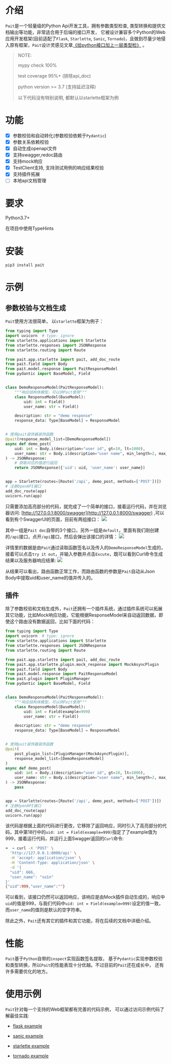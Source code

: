 # 介绍
`Pait`是一个轻量级的Python Api开发工具，拥有参数类型检查, 类型转换和提供文档输出等功能，非常适合用于后端的接口开发，
它被设计兼容多个Python的Web应用开发框架(目前适配了`Flask`, `Starlette`, `Sanic`, `Tornado`)，且做到尽量少地侵入原有框架，`Pait`设计灵感见文章[《给python接口加上一层类型检》](https://so1n.me/2019/04/15/%E7%BB%99python%E6%8E%A5%E5%8F%A3%E5%8A%A0%E4%B8%8A%E4%B8%80%E5%B1%82%E7%B1%BB%E5%9E%8B%E6%A3%80/)
。

> NOTE:
>
> mypy check 100%
>
> test coverage 95%+ (排除api_doc)
>
> python version >= 3.7 (支持延迟注释)
>
> 以下代码没有特别说明, 都默认以starlette框架为例


# 功能
 - [x] 参数校验和自动转化(参数校验依赖于`Pydantic`)
 - [x] 参数关系依赖校验
 - [x] 自动生成openapi文件
 - [x] 支持swagger,redoc路由
 - [x] 支持mock响应
 - [x] TestClient支持, 支持测试用例的响应结果校验
 - [x] 支持插件拓展
 - [ ] 本地api文档管理

# 要求
Python3.7+

在项目中使用TypeHints

# 安装
```bash
pip3 install pait
```

# 示例
## 参数校验与文档生成
`Pait`使用方法很简单， 以`starlette`框架为例子：
``` py hl_lines="24 26 27"
from typing import Type
import uvicorn  # type: ignore
from starlette.applications import Starlette
from starlette.responses import JSONResponse
from starlette.routing import Route

from pait.app.starlette import pait, add_doc_route
from pait.field import Body
from pait.model.response import PaitResponseModel
from pydantic import BaseModel, Field


class DemoResponseModel(PaitResponseModel):
    """响应结构体模型，可以供Pait使用"""
    class ResponseModel(BaseModel):
        uid: int = Field()
        user_name: str = Field()

    description: str = "demo response"
    response_data: Type[BaseModel] = ResponseModel


# 使用pait装饰器装饰函数
@pait(response_model_list=[DemoResponseModel])
async def demo_post(
    uid: int = Body.i(description="user id", gt=10, lt=1000),
    user_name: str = Body.i(description="user name", min_length=2, max_length=4)
) -> JSONResponse:
    # 获取对应的值进行返回
    return JSONResponse({'uid': uid, 'user_name': user_name})


app = Starlette(routes=[Route('/api', demo_post, methods=['POST'])])
# 注册OpenAPI接口
add_doc_route(app)
uvicorn.run(app)
```
只需要添加高亮部分的代码，就完成了一个简单的接口，接着运行代码，并在浏览器访问: [http://127.0.0.1:8000/swagger](http://127.0.0.1:8000/swagger) ,可以看到有个SwaggerUI的页面，目前有两组接口：
![](https://cdn.jsdelivr.net/gh/so1n/so1n_blog_photo@master/blog_photo/1648292884021Pait%20doc-%E9%A6%96%E9%A1%B5%E7%A4%BA%E4%BE%8B%E6%8E%A5%E5%8F%A3-Swagger%E9%A6%96%E9%A1%B5.png)

其中一组是`Pait doc`自带的3个接口，另外一组是`default`，里面有我们刚创建的`/api`接口，点开`/api`接口，然后会弹出该接口的详情：
![](https://cdn.jsdelivr.net/gh/so1n/so1n_blog_photo@master/blog_photo/1648292937018Pait%20doc-%E9%A6%96%E9%A1%B5%E7%A4%BA%E4%BE%8B%E6%8E%A5%E5%8F%A3-api%E6%8E%A5%E5%8F%A3.png)

详情里的数据是由`Pait`通过读取函数签名以及传入的`DemoResponseModel`生成的， 接着可以点击`try it out`，并输入参数并点击`Excute`，既可以看到Curl命令生成结果以及服务器响应结果:
![](https://cdn.jsdelivr.net/gh/so1n/so1n_blog_photo@master/blog_photo/1648292980016Pait%20doc-%E9%A6%96%E9%A1%B5%E7%A4%BA%E4%BE%8B%E6%8E%A5%E5%8F%A3-Swagger%E8%AF%B7%E6%B1%82.png)

从结果可以看出，路由函数正常工作，而路由函数的参数是`Pait`自动从Json Body中提取uid和user_name的值并传入的。

## 插件
除了参数校验和文档生成外，`Pait`还拥有一个插件系统，通过插件系统可以拓展其它功能，比如Mock响应功能，它能根据ResponseModel来自动返回数据，即使这个路由没有数据返回，比如下面的代码：
```py hl_lines="8 11 18 27"
from typing import Type
import uvicorn  # type: ignore
from starlette.applications import Starlette
from starlette.responses import JSONResponse
from starlette.routing import Route

from pait.app.starlette import pait, add_doc_route
from pait.app.starlette.plugin.mock_response import MockAsyncPlugin
from pait.field import Body
from pait.model.response import PaitResponseModel
from pait.plugin import PluginManager
from pydantic import BaseModel, Field


class DemoResponseModel(PaitResponseModel):
    """响应结构体模型，可以供Pait使用"""
    class ResponseModel(BaseModel):
        uid: int = Field(example=999)
        user_name: str = Field()

    description: str = "demo response"
    response_data: Type[BaseModel] = ResponseModel


# 使用pait装饰器装饰函数
@pait(
    post_plugin_list=[PluginManager(MockAsyncPlugin)],
    response_model_list=[DemoResponseModel]
)
async def demo_post(
    uid: int = Body.i(description="user id", gt=10, lt=1000),
    user_name: str = Body.i(description="user name", min_length=2, max_length=4)
) -> JSONResponse:
    pass


app = Starlette(routes=[Route('/api', demo_post, methods=['POST'])])
# 注册OpenAPI接口
add_doc_route(app)
uvicorn.run(app)
```
该代码是根据上面的代码进行更改，它移除了返回响应，同时引入了高亮部分的代码，其中第18行中的`uid: int = Field(example=999)`指定了了example值为999，接着运行代码，并运行上面Swagger返回的`Curl`命令:
```bash
➜  ~ curl -X 'POST' \
  'http://127.0.0.1:8000/api' \
  -H 'accept: application/json' \
  -H 'Content-Type: application/json' \
  -d '{
  "uid": 666,
  "user_name": "so1n"
}'
{"uid":999,"user_name":""}
```
可以看到，该接口仍然可以返回响应，该响应是由Mock插件自动生成的，响应中`uid`的值是999，与我们代码中`uid: int = Field(example=999)`设定的值一致，而`user_name`的值则是默认的空字符串。


除此之外，`Pait`还有其它的插件和其它功能，将在后续的文档中详细介绍。

# 性能
`Pait`基于`Python`自带的`inspect`实现函数签名提取， 基于`Pydantic`实现参数校验和类型转换，所以`Pait`的性能表现十分优越。不过目前的`Pait`还在成长中， 还有许多需要优化的地方。

# 使用示例
`Pait`针对每一个支持的Web框架都有完善的代码示例， 可以通过访问示例代码了解最佳实践:

- [flask example](https://github.com/so1n/pait/blob/master/example/param_verify/flask_example.py)

- [sanic example](https://github.com/so1n/pait/blob/master/example/param_verify/sanic_example.py)

- [starlette example](https://github.com/so1n/pait/blob/master/example/param_verify/starlette_example.py)

- [tornado example](https://github.com/so1n/pait/blob/master/example/param_verify/starlette_example.py)
